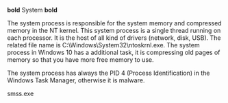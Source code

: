 **bold** System **bold**

The system process is responsible for the system memory and compressed memory in the NT kernel. 
This system process is a single thread running on each processor. 
It is the host of all kind of drivers (network, disk, USB). 
The related file name is C:\Windows\System32\ntoskrnl.exe. 
The system process in Windows 10 has a additional task, 
it is compressing old pages of memory so that you have more free memory to use.

The system process has always the PID 4 (Process Identification) in the Windows Task Manager, otherwise it is malware. 

smss.exe
